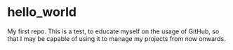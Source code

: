 # hello_world
My first repo.
This is a test, to educate myself on the usage of GitHub, so that I may be capable of using it to manage my projects from now onwards.
